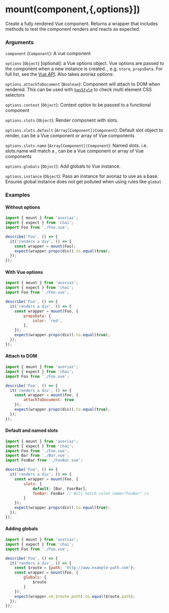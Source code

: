 # mount(component,{,options}])

Create a fully rendered Vue component. Returns a wrapper that includes methods to test the component renders and reacts as expected.

### Arguments

`component` (`Component`): A vue component

`options` (`Object`) [optional]: a Vue options object. Vue options are passed to the component when a new instance is created. , e.g. `store`, `propsData`. For full list, see the [Vue API](https://vuejs.org/v2/api/). Also takes avoriaz options:

`options.attachToDocument` (`Boolean`): Component will attach to DOM when rendered. This can be used with [`hasStyle`](/api/mount/hasStyle.md) to check multi element CSS selectors

`options.context` (`Object`): Context option to be passed to a functional component

`options.slots` (`Object`): Render component with slots.

`options.slots.default` (`Array[Component]|Component`): Default slot object to render, can be a Vue component or array of Vue components

`options.slots.name` (`Array[Component]|Component`): Named slots. i.e. slots.name will match a <slot name="name" />, can be a Vue component or array of Vue components

`options.globals` (`Object`): Add globals to Vue instance.

`options.instance` (`Object`): Pass an instance for avoriaz to use as a base. Ensures global instance does not get polluted when using rules like `global`

### Examples

#### Without options

```js
import { mount } from 'avoriaz';
import { expect } from 'chai';
import Foo from './Foo.vue';

describe('Foo', () => {
  it('renders a div', () => {
    const wrapper = mount(Foo);
    expect(wrapper.props(div)).to.equal(true);
  });
});
```
#### With Vue options
```js
import { mount } from 'avoriaz';
import { expect } from 'chai';
import Foo from './Foo.vue';

describe('Foo', () => {
  it('renders a div', () => {
    const wrapper = mount(Foo, { 
        propsData: { 
            color: 'red',
        },
    });
    expect(wrapper.props(div)).to.equal(true);
  });
});
```

#### Attach to DOM
```js
import { mount } from 'avoriaz';
import { expect } from 'chai';
import Foo from './Foo.vue';

describe('Foo', () => {
  it('renders a div', () => {
    const wrapper = mount(Foo, { 
        attachToDocument: true
    });
    expect(wrapper.props(div)).to.equal(true);
  });
});
```
#### Default and named slots
```js
import { mount } from 'avoriaz';
import { expect } from 'chai';
import Foo from './Foo.vue';
import Bar from './Bar.vue';
import FooBar from './FooBar.vue';

describe('Foo', () => {
  it('renders a div', () => {
    const wrapper = mount(Foo, { 
        slots: {
            default: [Bar, FoorBar],
            fooBar: FooBar // Will match <slot name="FooBar" />
        }
    });
    expect(wrapper.props(div)).to.equal(true);
  });
});
```

#### Adding globals
```js
import { mount } from 'avoriaz';
import { expect } from 'chai';
import Foo from './Foo.vue';

describe('Foo', () => {
  it('renders a div', () => {
    const $route = {path: 'http://www.example-path.com'};
    const wrapper = mount(Foo, { 
        globals: {
            $route
        }
    });
    expect(wrapper.vm.$route.path).to.equal($route.path);
  });
});
```
